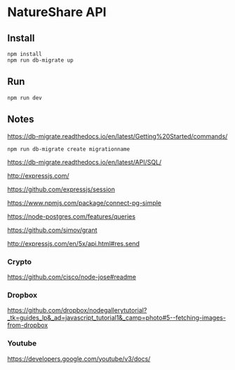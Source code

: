 # NatureShare API

## Install

    npm install
    npm run db-migrate up

## Run

    npm run dev

## Notes

https://db-migrate.readthedocs.io/en/latest/Getting%20Started/commands/

    npm run db-migrate create migrationname

https://db-migrate.readthedocs.io/en/latest/API/SQL/

http://expressjs.com/

https://github.com/expressjs/session

https://www.npmjs.com/package/connect-pg-simple

https://node-postgres.com/features/queries

https://github.com/simov/grant

http://expressjs.com/en/5x/api.html#res.send

### Crypto

https://github.com/cisco/node-jose#readme

### Dropbox

https://github.com/dropbox/nodegallerytutorial?_tk=guides_lp&_ad=javascript_tutorial1&_camp=photo#5--fetching-images-from-dropbox

### Youtube

https://developers.google.com/youtube/v3/docs/





